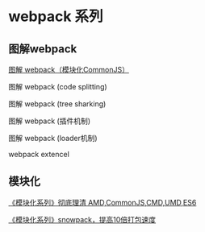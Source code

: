 # webpack 系列

## 图解webpack

[图解 webpack（模块化CommonJS）](./module-base.md)

图解 webpack (code splitting)

图解 webpack (tree sharking)

图解 webpack (插件机制)

图解 webpack (loader机制)

webpack extencel

## 模块化

[《模块化系列》彻底理清 AMD,CommonJS,CMD,UMD,ES6](./module.md)

[《模块化系列》snowpack，提高10倍打包速度](./snowpack.md)
